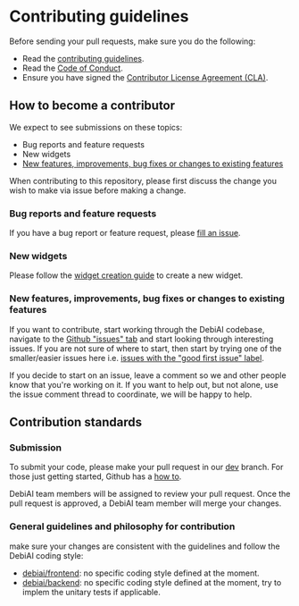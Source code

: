 # Contributing guidelines

Before sending your pull requests, make sure you do the following:

-   Read the [contributing guidelines](CONTRIBUTING.md).
-   Read the [Code of Conduct](CODE_OF_CONDUCT.md).
-   Ensure you have signed the
    [Contributor License Agreement (CLA)](https://cla.developers.google.com/).

## How to become a contributor

We expect to see submissions on these topics:

- Bug reports and feature requests
- New widgets
- [New features, improvements, bug fixes or changes to existing features](#new-features-improvements-bug-fixes-or-changes-to-existing-features)

When contributing to this repository, please first discuss the change you
wish to make via issue before making a change.

### Bug reports and feature requests

If you have a bug report or feature request, please [fill an issue](https://github.com/debiai/debiai/issues/new).

### New widgets

Please follow the [widget creation guide](./frontend/doc/new-widgets/Adding-new-widgets.md) to create a new widget.

### New features, improvements, bug fixes or changes to existing features

If you want to contribute, start working through the DebiAI codebase,
navigate to the [Github "issues" tab](https://github.com/debiai/debiai/issues) and start looking through interesting issues. If you are not sure of where to start, then start by trying one of the smaller/easier issues here i.e. [issues with the "good first issue" label](https://github.com/debiai/debiai/labels/good%20first%20issue).

If you decide to start on an issue, leave a comment so we and other people know that you're working on it. If you want to help out, but not alone, use the issue comment thread to coordinate, we will be happy to help.

## Contribution standards

### Submission

To submit your code, please make your pull request in our [dev](https://github.com/debiai/debiai/tree/dev) branch. For those just getting started, Github has a [how to](https://help.github.com/articles/using-pull-requests/).

DebiAI team members will be assigned to review your pull request. Once the
pull request is approved, a DebiAI team member will merge your changes.


### General guidelines and philosophy for contribution

make sure your changes are consistent with the guidelines and follow the
DebiAI coding style:

*   [debiai/frontend](https://github.com/debiai/debiai/tree/main/frontend): no specific coding style defined at the moment.
*   [debiai/backend](https://github.com/debiai/debiai/tree/main/backend): no specific coding style defined at the moment, try to implem the unitary tests if applicable.
